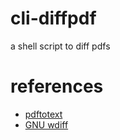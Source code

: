 cli-diffpdf
===========

a shell script to diff pdfs

references
==========
* [pdftotext](http://www.foolabs.com/xpdf/home.html)
* [GNU wdiff](http://www.gnu.org/software/wdiff/)